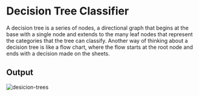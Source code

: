 # Decision Tree Classifier

A decision tree is a series of nodes, a directional graph that begins at the base with a single node and extends to the many leaf nodes that represent the categories that the tree can classify. Another way of thinking about a decision tree is like a flow chart, where the flow starts at the root node and ends with a decision made on the sheets.

## Output
![desicion-trees](data/decision-tree.png)